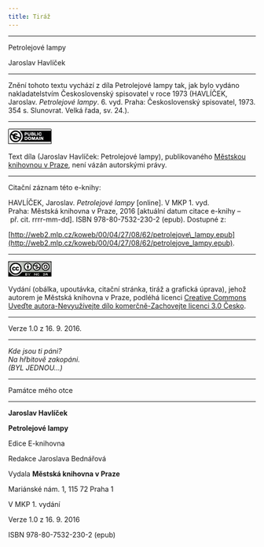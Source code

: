 ```yaml
---
title: Tiráž
---
```


***

Petrolejové lampy

Jaroslav Havlíček


***

Znění tohoto textu vychází z díla Petrolejové lampy tak, jak bylo vydáno nakladatelstvím Československý spisovatel v roce 1973 (HAVLÍČEK, Jaroslav. _Petrolejové lampy_. 6. vyd. Praha: Československý spisovatel, 1973. 354 s. Slunovrat. Velká řada, sv. 24.).

* * *

[![](./resources/image001.jpg)](http://creativecommons.org/publicdomain/mark/1.0/deed.cs)

Text díla (Jaroslav Havlíček: Petrolejové lampy), publikovaného [Městskou knihovnou v Praze](http://www.mlp.cz/), není vázán autorskými právy.

* * *

Citační záznam této e-knihy:

HAVLÍČEK, Jaroslav. _Petrolejové lampy_ \[online\]. V MKP 1. vyd. Praha: Městská knihovna v Praze, 2016 \[aktuální datum citace e-knihy – př. cit. rrrr-mm-dd\]. ISBN 978-80-7532-230-2 (epub). Dostupné z:

[http://web2.mlp.cz/koweb/00/04/27/08/62/petrolejove\_lampy.epub](http://web2.mlp.cz/koweb/00/04/27/08/62/petrolejove_lampy.epub).

* * *

[![](./resources/image002.jpg)](http://creativecommons.org/licenses/by-nc-sa/3.0/cz/)

Vydání (obálka, upoutávka, citační stránka, tiráž a grafická úprava), jehož autorem je Městská knihovna v Praze, podléhá licenci [Creative Commons Uveďte autora-Nevyužívejte dílo komerčně-Zachovejte licenci 3.0 Česko](http://creativecommons.org/licenses/by-nc-sa/3.0/cz/).

* * *

Verze 1.0 z 16. 9. 2016.


***

_Kde jsou ti páni?  
Na hřbitově zakopáni.  
(BYL JEDNOU…)_


***

Památce mého otce


***

**Jaroslav Havlíček**

**Petrolejové lampy**

Edice E-knihovna

Redakce Jaroslava Bednářová

Vydala **Městská knihovna v Praze**

Mariánské nám. 1, 115 72 Praha 1

V MKP 1. vydání

Verze 1.0 z 16. 9. 2016

ISBN 978-80-7532-230-2 (epub)
